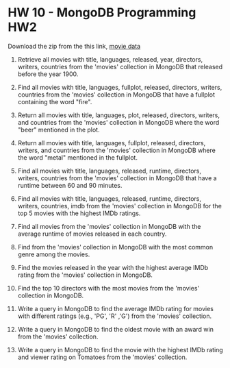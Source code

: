 # HW 10 - MongoDB Programming HW2

Download the zip from the this link, [movie data](./movies.zip)

1. Retrieve all movies with title, languages, released, year, directors, writers, countries from the 'movies' collection in MongoDB that released before the year 1900.

2. Find all movies with title, languages, fullplot, released, directors, writers, countries from the 'movies' collection in MongoDB that have a fullplot containing the word "fire".

3. Return all movies with title, languages, plot, released, directors, writers, and countries from the 'movies' collection in MongoDB where the word "beer" mentioned in the plot.

4. Return all movies with title, languages, fullplot, released, directors, writers, and countries from the 'movies' collection in MongoDB where the word "metal" mentioned in the fullplot.

5. Find all movies with title, languages, released, runtime, directors, writers, countries from the 'movies' collection in MongoDB that have a runtime between 60 and 90 minutes.

6. Find all movies with title, languages, released, runtime, directors, writers, countries, imdb from the 'movies' collection in MongoDB for the top 5 movies with the highest IMDb ratings.

7. Find all movies from the 'movies' collection in MongoDB with the average runtime of movies released in each country.

8. Find from the 'movies' collection in MongoDB with the most common genre among the movies.

9. Find the movies released in the year with the highest average IMDb rating from the 'movies' collection in MongoDB.

10. Find the top 10 directors with the most movies from the 'movies' collection in MongoDB.

11. Write a query in MongoDB to find the average IMDb rating for movies with different ratings (e.g., 'PG', 'R' ,'G') from the 'movies' collection.

12. Write a query in MongoDB to find the oldest movie with an award win from the 'movies' collection.

13. Write a query in MongoDB to find the movie with the highest IMDb rating and viewer rating on Tomatoes from the 'movies' collection.
